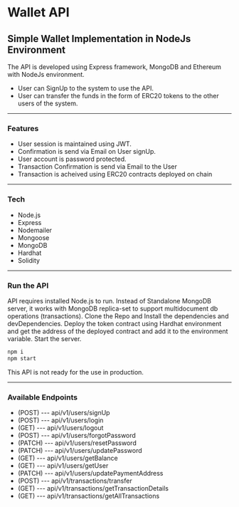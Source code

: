 # Wallet API
## Simple Wallet Implementation in NodeJs Environment 

The API is developed using Express framework, MongoDB and Ethereum with NodeJs environment.
- User can SignUp to the system to use the API.
- User can transfer the funds in the form of ERC20 tokens to the other users of the system.

***

### Features

- User session is maintained using JWT.
- Confirmation is send via Email on User signUp.
- User account is password protected.
- Transaction Confirmation is send via Email to the User
- Transaction is acheived using ERC20 contracts deployed on chain

***

### Tech

- Node.js
- Express
- Nodemailer
- Mongoose
- MongoDB
- Hardhat
- Solidity

***

### Run the API
API requires installed Node.js to run.
Instead of Standalone MongoDB server, it works with MongoDB replica-set to support multidocument db operations (transactions).
Clone the Repo and Install the dependencies and devDependencies. Deploy the token contract using Hardhat environment and get the address of the deployed contract and add it to the environment variable. Start the server.

```sh
npm i
npm start
```
This API is not ready for the use in production.

***

### Available Endpoints
- (POST) ---  api/v1/users/signUp
- (POST) --- api/v1/users/login
- (GET) --- api/v1/users/logout
- (POST) --- api/v1/users/forgotPassword
- (PATCH) --- api/v1/users/resetPassword
- (PATCH) --- api/v1/users/updatePassword
- (GET) --- api/v1/users/getBalance
- (GET) --- api/v1/users/getUser
- (PATCH) --- api/v1/users/updatePaymentAddress
- (POST) --- api/v1/transactions/transfer
- (GET) --- api/v1/transactions/getTransactionDetails
- (GET) --- api/v1/transactions/getAllTransactions